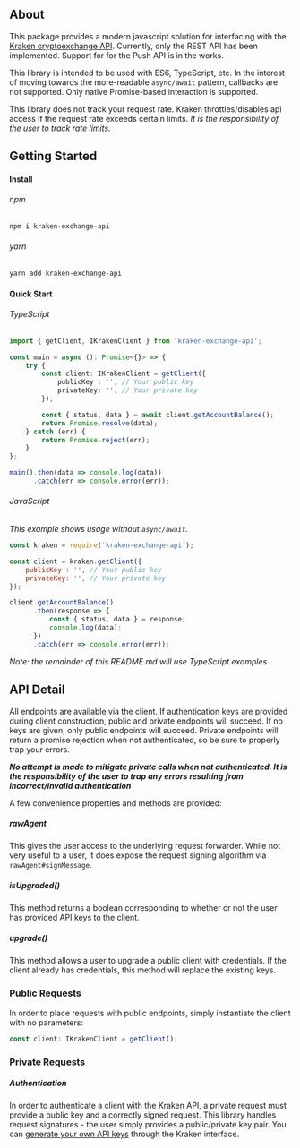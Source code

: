 ## About
This package provides a modern javascript solution for interfacing with the [Kraken cryptoexchange API][api_ref]. 
Currently, only the REST API has been implemented.  Support for for the Push API is in the works.

This library is intended to be used with ES6, TypeScript, etc.  In the interest of moving towards the more-readable 
`async/await` pattern, callbacks are not supported.  Only native Promise-based interaction is supported.

This library does not track your request rate.  Kraken throttles/disables api access if the request rate exceeds 
certain limits.  *It is the responsibility of the user to track rate limits.*

## Getting Started

#### Install

###### npm
```bash
npm i kraken-exchange-api
```

###### yarn
```bash
yarn add kraken-exchange-api
```

#### Quick Start

###### TypeScript
```typescript
import { getClient, IKrakenClient } from 'kraken-exchange-api';

const main = async (): Promise<{}> => {
    try {
        const client: IKrakenClient = getClient({
            publicKey : '', // Your public key
            privateKey: '', // Your private key
        });

        const { status, data } = await client.getAccountBalance();
        return Promise.resolve(data);
    } catch (err) {
        return Promise.reject(err);
    }
};

main().then(data => console.log(data))
      .catch(err => console.error(err));
```

###### JavaScript
*This example shows usage without `async/await`.*
```javascript
const kraken = require('kraken-exchange-api');

const client = kraken.getClient({
    publicKey : '', // Your public key
    privateKey: '', // Your private key
});

client.getAccountBalance()
      .then(response => {
          const { status, data } = response;
          console.log(data);
      })
      .catch(err => console.error(err));

```

*Note: the remainder of this README.md will use TypeScript examples.*

## API Detail

All endpoints are available via the client.  If authentication keys are provided during client construction, public 
and private endpoints will succeed.  If no keys are given, only public endpoints will succeed.  Private endpoints 
will return a promise rejection when not authenticated, so be sure to properly trap your errors.

***No attempt is made to mitigate private calls when not authenticated.  It is the responsibility of the user to trap 
any errors resulting from incorrect/invalid authentication***

A few convenience properties and methods are provided:

##### rawAgent
This gives the user access to the underlying request forwarder.  While not very useful to a user, it does expose the 
request signing algorithm via `rawAgent#signMessage`.

##### isUpgraded()
This method returns a boolean corresponding to whether or not the user has provided API keys to the client.

##### upgrade()
This method allows a user to upgrade a public client with credentials.  If the client already has credentials, this 
method will replace the existing keys.

### Public Requests
In order to place requests with public endpoints, simply instantiate the client with no parameters:

```typescript
const client: IKrakenClient = getClient(); 
```

### Private Requests

##### Authentication
In order to authenticate a client with the Kraken API, a private request must provide a public key and a correctly 
signed request.  This library handles request signatures - the user simply provides a public/private key pair. You 
can [generate your own API keys][api_keys_ref] through the Kraken interface.

[api_ref]: https://www.kraken.com/help/api
[api_keys_ref]: https://www.kraken.com/u/settings/api
